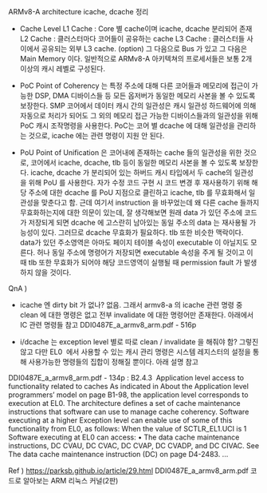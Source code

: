 ARMv8-A architecture icache, dcache 정리

- Cache Level
L1 Cache : Core 별 cache이며 icache, dcache 분리되어 존재
L2 Cache : 클러스터마다 코어들이 공유하는 cache
L3 Cache : 클러스터들 사이에서 공유되는 외부 L3 cache. (option)
그 다음으로 Bus 가 있고 그 다음은 Main Memory 이다.
일반적으로 ARMv8-A 아키텍쳐의 프로세서들은 보통 2개 이상의 캐시 레벨로 구성된다.


- PoC
Point of Coherency 는 특정 주소에 대해 다른 코어들과 메모리에 접근이 가능한 DSP, DMA 디바이스들 등 모든 옵저버가 동일한 메모리 사본을 볼 수 있도록 보장한다. SMP 코어에서 데이터 캐시 간의 일관성은 캐시 일관성 하드웨어에 의해 자동으로 처리가 되어도 그 외의 메모리 접근 가능한 디바이스들과의 일관성을 위해 PoC 캐시 조작명령을 사용한다.
PoC는 코어 별 dcache 에 대해 일관성을 관리하는 것으로, icache 에는 관련 명령이 지원 안 된다.

- PoU
Point of Unification 은 코어내에 존재하는 cache 들의 일관성을 위한 것으로, 코어에서 icache, dcache, tlb 등이 동일한 메모리 사본을 볼 수 있도록 보장한다. icache, dcache 가 분리되어 있는 하버드 캐시 타입에서 두 cache의 일관성을 위해 PoU 를 사용한다.
자가 수정 코드 구현 시 코드 변경 후 재사용하기 위해 해당 주소에 대한 dcache 를 PoU 지점으로 클린하고 icache, tlb 를 무효화해서 일관성을 맞춘다고 함.
근데 여기서 instruction 을 바꾸었는데 왜 다른 cache 들까지 무효화하는지에 대한 의문이 있는데, 
잘 생각해보면 원래 data 가 있던 주소에 코드가 저장되게 되면 dcache 에 고스란히 남아있는 동일 주소의 data 는 재사용될 가능성이 있다. 그러므로 dcache 무효화가 필요하다.
tlb 또한 비슷한 맥락이다. data가 있던 주소영역은 아마도 페이지 테이블 속성이 executable 이 아닐지도 모른다. 허나 동일 주소에 명령어가 저장되면 executable 속성을 주게 될 것이고 이때 tlb 또한 무효화가 되어야 해당 코드영역이 실행될 때 permission fault 가 발생하지 않을 것이다.



QnA )
- icache 엔 dirty bit 가 없나? 
없음. 
그래서 armv8-a 의 icache 관련 명령 중 clean 에 대한 명령은 없고 전부 invalidate 에 대한 명령어만 존재한다.
아래에서 IC 관련 명령들 참고
DDI0487E_a_armv8_arm.pdf - 516p 


- i/dcache 는 exception level 별로 따로 clean / invalidate 을 해줘야 함?
그렇진 않고 다만 EL0  에서 사용할 수 있는 캐시 관리 명령은 시스템 레지스터의 설정을 통해 사용가능한 명령들의 집합이 정해질 뿐이다. 아래 설명 참고

DDI0487E_a_armv8_arm.pdf - 134p :
B2.4.3  Application level access to functionality related to caches
As indicated in About the Application level programmers’ model on page B1-98, the application level corresponds
to execution at EL0. The architecture defines a set of cache maintenance instructions that software can use to
manage cache coherency. Software executing at a higher Exception level can enable use of some of this
functionality from EL0, as follows:
    When the value of SCTLR_EL1.UCI is 1
    Software executing at EL0 can access:
    • The data cache maintenance instructions, DC CVAU, DC CVAC, DC CVAP, DC CVADP, and DC CIVAC.
    See The data cache maintenance instruction (DC) on page D4-2483.
    ...



Ref )
https://parksb.github.io/article/29.html
DDI0487E_a_armv8_arm.pdf
코드로 알아보는 ARM 리눅스 커널(2판)

